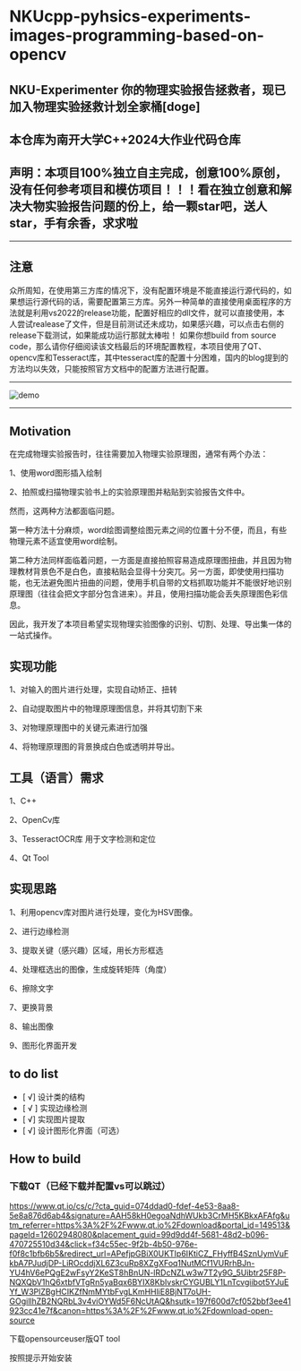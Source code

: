 # NKUcpp-pyhsics-experiments-images-programming-based-on-opencv
## NKU-Experimenter 你的物理实验报告拯救者，现已加入物理实验拯救计划全家桶[doge]
## 本仓库为南开大学C++2024大作业代码仓库
## 声明：本项目100%独立自主完成，创意100%原创，没有任何参考项目和模仿项目！！！看在独立创意和解决大物实验报告问题的份上，给一颗star吧，送人star，手有余香，求求啦
---
## 注意
众所周知，在使用第三方库的情况下，没有配置环境是不能直接运行源代码的，如果想运行源代码的话，需要配置第三方库。另外一种简单的直接使用桌面程序的方法就是利用vs2022的release功能，配置好相应的dll文件，就可以直接使用，本人尝试realease了文件，但是目前测试还未成功，如果感兴趣，可以点击右侧的release下载测试，如果能成功运行那就太棒啦！
如果你想build from source code，那么请你仔细阅读该文档最后的环境配置教程，本项目使用了QT、opencv库和Tesseract库，其中tesseract库的配置十分困难，国内的blog提到的方法均以失效，只能按照官方文档中的配置方法进行配置。

---

![demo](demo.gif)

---
## Motivation
在完成物理实验报告时，往往需要加入物理实验原理图，通常有两个办法：

1、使用word图形插入绘制

2、拍照或扫描物理实验书上的实验原理图并粘贴到实验报告文件中。

然而，这两种方法都面临问题。

第一种方法十分麻烦，word绘图调整绘图元素之间的位置十分不便，而且，有些物理元素不适宜使用word绘制。

第二种方法同样面临着问题，一方面是直接拍照容易造成原理图扭曲，并且因为物理教材背景色不是白色，直接粘贴会显得十分突兀。另一方面，即使使用扫描功能，也无法避免图片扭曲的问题，使用手机自带的文档抓取功能并不能很好地识别原理图（往往会把文字部分包含进来）。并且，使用扫描功能会丢失原理图色彩信息。

因此，我开发了本项目希望实现物理实验图像的识别、切割、处理、导出集一体的一站式操作。
## 实现功能
1、对输入的图片进行处理，实现自动矫正、扭转

2、自动提取图片中的物理原理图信息，并将其切割下来

3、对物理原理图中的关键元素进行加强

4、将物理原理图的背景换成白色或透明并导出。
## 工具（语言）需求
1、C++

2、OpenCv库

3、TesseractOCR库 用于文字检测和定位

4、Qt Tool

## 实现思路
1、利用opencv库对图片进行处理，变化为HSV图像。

2、进行边缘检测

3、提取关键（感兴趣）区域，用长方形框选

4、处理框选出的图像，生成旋转矩阵（角度）

6、擦除文字

7、更换背景

8、输出图像

9、图形化界面开发


## to do list
- [ √] 设计类的结构
- [ √ ] 实现边缘检测
- [  √] 实现图片提取
- [  √] 设计图形化界面（可选）

## How to build
### 下载QT（已经下载并配置vs可以跳过）
https://www.qt.io/cs/c/?cta_guid=074ddad0-fdef-4e53-8aa8-5e8a876d6ab4&signature=AAH58kH0egoaNdhWUkb3CrMH5KBkxAFAfg&utm_referrer=https%3A%2F%2Fwww.qt.io%2Fdownload&portal_id=149513&pageId=12602948080&placement_guid=99d9dd4f-5681-48d2-b096-470725510d34&click=f34c55ec-9f2b-4b50-976e-f0f8c1bfb6b5&redirect_url=APefjpGBiX0UKTIp6IKtiCZ_FHyffB4SznUymVuFkbA7PJudjDP-LiROcddjXL6Z3cuRp8XZgXFoq1NutMCf1VURrhBJn-YU4hV6ePQgE2wFsyY2KeST8hBnUN-lRDcNZLw3w7T2y9G_5Uibtr25F8P-NQXQbV1hQ6xtbfVTgRn5yaBqx6BYIX8KbIvskrCYGUBLY1LnTcvgiibot5YJuEYf_W3PlZBgHCIKZfNmMYtbFvgLKmHHliE8BjNT7oUH-GOgillhZB2NQRbL3v4viOYWd5F6NcUtAQ&hsutk=197f600d7cf052bbf3ee41923cc41e7f&canon=https%3A%2F%2Fwww.qt.io%2Fdownload-open-source 

下载opensourceuser版QT tool

按照提示开始安装